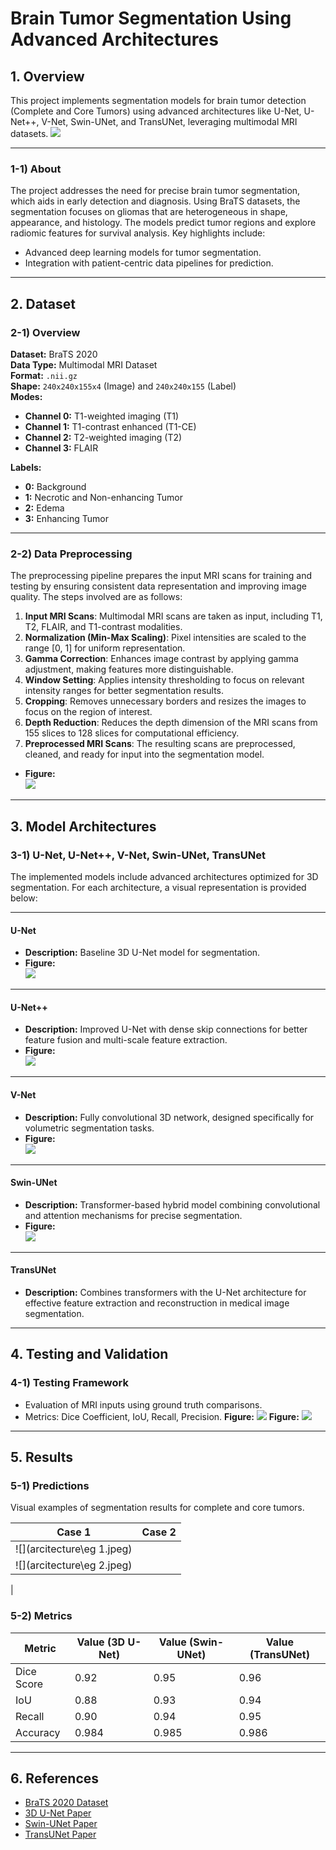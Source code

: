 # Brain Tumor Segmentation Using Advanced Architectures

## 1. Overview
This project implements segmentation models for brain tumor detection (Complete and Core Tumors) using advanced architectures like U-Net, U-Net++, V-Net, Swin-UNet, and TransUNet, leveraging multimodal MRI datasets.
![](arcitecture/overview.png)

---

### 1-1) About
The project addresses the need for precise brain tumor segmentation, which aids in early detection and diagnosis. Using BraTS datasets, the segmentation focuses on gliomas that are heterogeneous in shape, appearance, and histology. The models predict tumor regions and explore radiomic features for survival analysis. Key highlights include:

- Advanced deep learning models for tumor segmentation.
- Integration with patient-centric data pipelines for prediction.

---

## 2. Dataset
### 2-1) Overview
**Dataset:** BraTS 2020  
**Data Type:** Multimodal MRI Dataset  
**Format:** `.nii.gz`  
**Shape:** `240x240x155x4` (Image) and `240x240x155` (Label)  
**Modes:**  
- **Channel 0:** T1-weighted imaging (T1)  
- **Channel 1:** T1-contrast enhanced (T1-CE)  
- **Channel 2:** T2-weighted imaging (T2)  
- **Channel 3:** FLAIR  

**Labels:**  
- **0:** Background  
- **1:** Necrotic and Non-enhancing Tumor  
- **2:** Edema  
- **3:** Enhancing Tumor  

---

### 2-2) Data Preprocessing  
The preprocessing pipeline prepares the input MRI scans for training and testing by ensuring consistent data representation and improving image quality. The steps involved are as follows:

1. **Input MRI Scans**: Multimodal MRI scans are taken as input, including T1, T2, FLAIR, and T1-contrast modalities.  
2. **Normalization (Min-Max Scaling)**: Pixel intensities are scaled to the range [0, 1] for uniform representation.  
3. **Gamma Correction**: Enhances image contrast by applying gamma adjustment, making features more distinguishable.  
4. **Window Setting**: Applies intensity thresholding to focus on relevant intensity ranges for better segmentation results.  
5. **Cropping**: Removes unnecessary borders and resizes the images to focus on the region of interest.  
6. **Depth Reduction**: Reduces the depth dimension of the MRI scans from 155 slices to 128 slices for computational efficiency.  
7. **Preprocessed MRI Scans**: The resulting scans are preprocessed, cleaned, and ready for input into the segmentation model.
- **Figure:**  
![](arcitecture/preprocessing.jpeg)

---

## 3. Model Architectures  

### 3-1) U-Net, U-Net++, V-Net, Swin-UNet, TransUNet  

The implemented models include advanced architectures optimized for 3D segmentation. For each architecture, a visual representation is provided below:  

---

#### U-Net  
- **Description:** Baseline 3D U-Net model for segmentation.  
- **Figure:**  
![](arcitecture/3dunet.png)

---

#### U-Net++  
- **Description:** Improved U-Net with dense skip connections for better feature fusion and multi-scale feature extraction.  
- **Figure:**  
![](arcitecture/unet++.png)

---

#### V-Net  
- **Description:** Fully convolutional 3D network, designed specifically for volumetric segmentation tasks.  
- **Figure:**  
![](arcitecture/3d%20vnet.png)

---

#### Swin-UNet  
- **Description:** Transformer-based hybrid model combining convolutional and attention mechanisms for precise segmentation.  
- **Figure:**  
![](arcitecture/transunet.png)

---

#### TransUNet  
- **Description:** Combines transformers with the U-Net architecture for effective feature extraction and reconstruction in medical image segmentation.  
 
---

## 4. Testing and Validation
### 4-1) Testing Framework
- Evaluation of MRI inputs using ground truth comparisons.
- Metrics: Dice Coefficient, IoU, Recall, Precision.
**Figure:** 
![](arcitecture/unet%20matric.jpeg)
**Figure:** 
![](arcitecture/vnet%20matrics.jpeg)

---

## 5. Results
### 5-1) Predictions
Visual examples of segmentation results for complete and core tumors.

| **Case 1** | **Case 2** |
|-------------------|----------------|
| ![](arcitecture\eg 1.jpeg)
 | ![](arcitecture\eg 2.jpeg)
 |

### 5-2) Metrics
| **Metric**    | **Value (3D U-Net)** | **Value (Swin-UNet)** | **Value (TransUNet)** |
|---------------|-----------------------|-----------------------|-----------------------|
| Dice Score    | 0.92                 | 0.95                 | 0.96                 |
| IoU           | 0.88                 | 0.93                 | 0.94                 |
| Recall        | 0.90                 | 0.94                 | 0.95                 |
| Accuracy      | 0.984                | 0.985                | 0.986                |

---

## 6. References
- [BraTS 2020 Dataset](https://www.med.upenn.edu/cbica/brats2020/)  
- [3D U-Net Paper](https://arxiv.org/abs/1606.06650)  
- [Swin-UNet Paper](https://arxiv.org/abs/2105.05537)  
- [TransUNet Paper](https://arxiv.org/abs/2102.04306)  

